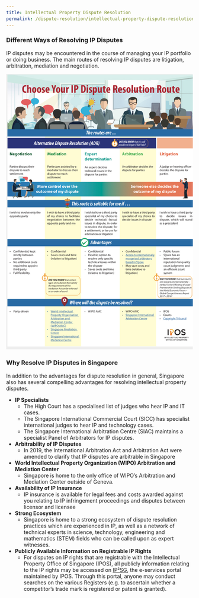 ```yaml
---
title: Intellectual Property Dispute Resolution
permalink: /dispute-resolution/intellectual-property-dispute-resolution/
---
```


### Different Ways of Resolving IP Disputes  
IP disputes may be encountered in the course of managing your IP portfolio or doing business. The main routes of resolving IP disputes are litigation, arbitration, mediation and negotiation.

<img src = "/images/89F1D00F-3CB8-497C-9796-D2CFBE2BE650.png" usemap = "#image-map">
<map name = "#image-map">
 <area shape = "rect" coords = "504, 766, 640, 815" href = "https://www.siac.org.sg/our-arbitrators/siac-panel">
 <area shape = "rect" coords = "183, 1006, 315, 1088" href = "https://www.wipo.int/amc/en/center/background.html">
 <area shape = "rect" coords = "183, 1089, 315, 1118" href = "https://www.mediation.com.sg/">
 <area shape = "rect" coords = "183, 1119, 315, 1150" href = "https://simc.com.sg/">
 <area shape = "rect" coords = "505, 1024, 640, 1060" href = "https://www.siac.org.sg/">
 <area shape = "rect" coords = "668, 1038, 780, 1060" href = "https://www.ipos.gov.sg/understanding-innovation-ip/copyright">
</map>

### Why Resolve IP Disputes in Singapore  
In addition to the advantages for dispute resolution in general, Singapore also has several compelling advantages for resolving intellectual property disputes.  
* **IP Specialists**  
  * The High Court has a specialised list of judges who hear IP and IT cases.
  * The Singapore International Commercial Court (SICC) has specialist international judges to hear IP and technology cases.
  * The Singapore International Arbitration Centre (SIAC) maintains a specialist Panel of Arbitrators for IP disputes.
* **Arbitrability of IP Disputes**
  * In 2019, the International Arbitration Act and Arbitration Act were amended to clarify that IP disputes are arbitrable in Singapore
* **World Intellectual Property Organization (WIPO) Arbitration and Mediation Center**
  *	Singapore is home to the only office of WIPO’s Arbitration and Mediation Center outside of Geneva.
* **Availability of IP Insurance**
  *	IP insurance is available for legal fees and costs awarded against you relating to IP infringement proceedings and disputes between licensor and licensee
* **Strong Ecosystem**
  *	Singapore is home to a strong ecosystem of dispute resolution practices which are experienced in IP, as well as a network of technical experts in science, technology, engineering and mathematics (STEM) fields who can be called upon as expert witnesses.
* **Publicly Available Information on Registrable IP Rights**
  *	For disputes on IP rights that are registrable with the Intellectual Property Office of Singapore (IPOS), all publicly information relating to the IP rights may be accessed on [IP²SG](https://safe.menlosecurity.com/https://ip2sg.ipos.gov.sg/RPS/RPSLogin/SPLogin.aspx), the e-services portal maintained by IPOS. Through this portal, anyone may conduct searches on the various Registers (e.g. to ascertain whether a competitor’s trade mark is registered or patent is granted).
